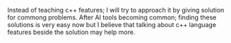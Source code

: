 Instead of teaching c++ features; I will try to approach it by giving solution for commong problems. After AI tools becoming common; finding these solutions is very easy now but I believe that talking about c++ language features beside the solution may help more. 
